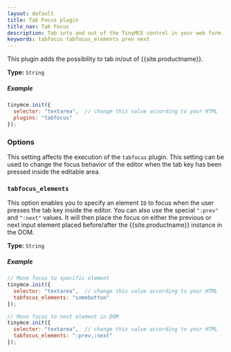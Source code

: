 ```yaml
---
layout: default
title: Tab Focus plugin
title_nav: Tab Focus
description: Tab into and out of the TinyMCE control in your web form.
keywords: tabfocus tabfocus_elements prev next
---
```


This plugin adds the possibility to tab in/out of {{site.productname}}.

**Type:** `String`

##### Example

```js
tinymce.init({
  selector: "textarea",  // change this value according to your HTML
  plugins: "tabfocus"
});
```

### Options

This setting affects the execution of the `tabfocus` plugin. This setting can be used to change the focus behavior of the editor when the tab key has been pressed inside the editable area.

### `tabfocus_elements`

This option enables you to specify an element `ID` to focus when the user presses the tab key inside the editor. You can also use the special `":prev"` and `":next"` values. It will then place the focus on either the previous or next input element placed before/after the {{site.productname}} instance in the DOM.

**Type:** `String`

##### Example

```js
// Move focus to specific element
tinymce.init({
  selector: "textarea",  // change this value according to your HTML
  tabfocus_elements: "somebutton"
});
```

```js
// Move focus to next element in DOM
tinymce.init({
  selector: "textarea",  // change this value according to your HTML
  tabfocus_elements: ":prev,:next"
});
```
